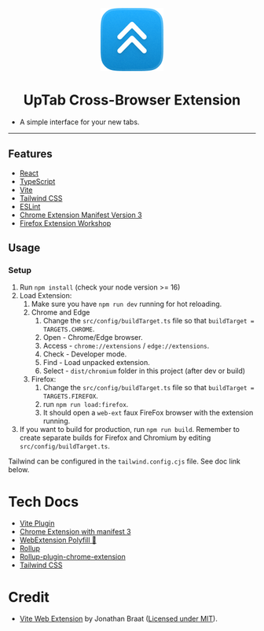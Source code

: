 <div align="center">
<img src="public/icon-128.png" alt="logo"/>
<h1>UpTab Cross-Browser Extension</h1>
</div>

- A simple interface for your new tabs.

<hr />

## Features <a name="features"></a>

- [React](https://reactjs.org/)
- [TypeScript](https://www.typescriptlang.org/)
- [Vite](https://vitejs.dev/)
- [Tailwind CSS](https://tailwindcss.com/)
- [ESLint](https://eslint.org/)
- [Chrome Extension Manifest Version 3](https://developer.chrome.com/docs/extensions/mv3/intro/)
- [Firefox Extension Workshop](https://extensionworkshop.com/)

## Usage <a name="usage"></a>

### Setup <a name="setup"></a>

1. Run `npm install` (check your node version >= 16)
1. Load Extension:
   1. Make sure you have `npm run dev` running for hot reloading.
   1. Chrome and Edge
      1. Change the `src/config/buildTarget.ts` file so that `buildTarget = TARGETS.CHROME`.
      1. Open - Chrome/Edge browser.
      1. Access - `chrome://extensions` / `edge://extensions`.
      1. Check - Developer mode.
      1. Find - Load unpacked extension.
      1. Select - `dist/chromium` folder in this project (after dev or build)
   1. Firefox:
      1. Change the `src/config/buildTarget.ts` file so that `buildTarget = TARGETS.FIREFOX`.
      1. run `npm run load:firefox`.
      1. It should open a `web-ext` faux FireFox browser with the extension running.
1. If you want to build for production, run `npm run build`. Remember to create separate builds for Firefox and Chromium by editing `src/config/buildTarget.ts`.

Tailwind can be configured in the `tailwind.config.cjs` file. See doc link below.

# Tech Docs <a name="tech"></a>

- [Vite Plugin](https://vitejs.dev/guide/api-plugin.html)
- [Chrome Extension with manifest 3](https://developer.chrome.com/docs/extensions/mv3/)
- [WebExtension Polyfill 🐐](https://github.com/mozilla/webextension-polyfill)
- [Rollup](https://rollupjs.org/guide/en/)
- [Rollup-plugin-chrome-extension](https://www.extend-chrome.dev/rollup-plugin)
- [Tailwind CSS](https://tailwindcss.com/docs/configuration)

# Credit <a name="credit"></a>

- [Vite Web Extension](https://github.com/JohnBra/vite-web-extension) by Jonathan Braat ([Licensed under MIT](LICENSE)).
